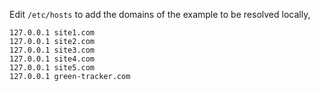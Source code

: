 

Edit `/etc/hosts` to add the domains of the example to be resolved locally,

    127.0.0.1 site1.com
    127.0.0.1 site2.com
    127.0.0.1 site3.com
    127.0.0.1 site4.com
    127.0.0.1 site5.com
    127.0.0.1 green-tracker.com


